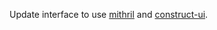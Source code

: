 Update interface to use [mithril](https://github.com/MithrilJS/mithril.js/)
and [construct-ui](https://github.com/vrimar/construct-ui).
